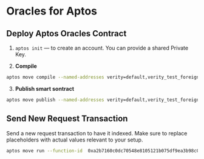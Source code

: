 # Oracles for Aptos

## Deploy Aptos Oracles Contract

1. `aptos init` — to create an account. You can provide a shared Private Key.

2. **Compile**

```bash
aptos move compile --named-addresses verity=default,verity_test_foreign_module=default
```

3. **Publish smart sontract**

```bash
aptos move publish --named-addresses verity=default,verity_test_foreign_module=default
```

## Send New Request Transaction

Send a new request transaction to have it indexed. Make sure to replace placeholders with actual values relevant to your setup.

```bash
aptos move run --function-id  0xa2b7160c0dc70548e8105121b075df9ea3b98c0c82294207ca38cb1165b94f59::example_caller::request_data --sender-account default --args 'string:https://api.x.com/2/users/by/username/elonmusk?user.fields=public_metrics' --args 'string:GET' --args 'string:{}' --args 'string:{}' --args 'string:.data.public_metrics.followers_count' --args 'address:6b516ae2eb4aac47ffadd502cf19ce842020f515f1abea3e154cfc053ab3ab9a'
```
